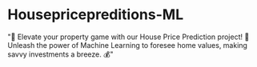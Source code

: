 # Housepricepreditions-ML
"🏡 Elevate your property game with our House Price Prediction project! 🚀 Unleash the power of Machine Learning to foresee home values, making savvy investments a breeze. 💰"

